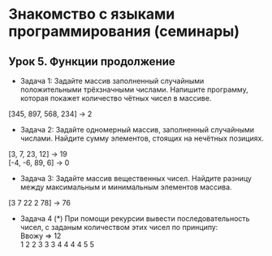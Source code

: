 # 3накомство с языками программирования (семинары)
## Урок 5. Функции продолжение

* Задача 1: Задайте массив заполненный случайными положительными трёхзначными числами. Напишите программу, которая покажет количество чётных чисел в массиве.

[345, 897, 568, 234] -> 2

* Задача 2: Задайте одномерный массив, заполненный случайными числами. Найдите сумму элементов, стоящих на нечётных позициях.

[3, 7, 23, 12] -> 19\
[-4, -6, 89, 6] -> 0

* Задача 3: Задайте массив вещественных чисел. Найдите разницу между максимальным и минимальным элементов массива.

[3 7 22 2 78] -> 76

* Задача 4 (*) При помощи рекурсии вывести последовательность чисел, с заданым количеством этих чисел по принципу:\
Ввожу => 12\
1 2 2 3 3 3 4 4 4 4 5 5